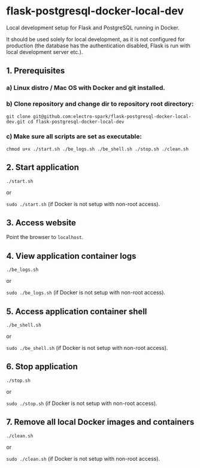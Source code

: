 # flask-postgresql-docker-local-dev
Local development setup for Flask and PostgreSQL running in Docker.

It should be used solely for local development, as it is not configured for production (the database has the authentication disabled, Flask is run with local development server etc.).

## 1. Prerequisites
### a) Linux distro / Mac OS with Docker and git installed.

### b) Clone repository and change dir to repository root directory:

``
git clone git@github.com:electro-spark/flask-postgresql-docker-local-dev.git
cd flask-postgresql-docker-local-dev
``

### c) Make sure all scripts are set as executable:

``
chmod u+x ./start.sh ./be_logs.sh ./be_shell.sh ./stop.sh ./clean.sh
``

## 2. Start application
``
./start.sh
``

or

``
sudo ./start.sh
``
(if Docker is not setup with non-root access).

## 3. Access website
Point the browser to `localhost`.

## 4. View application container logs
``
./be_logs.sh
``

or

``
sudo ./be_logs.sh
``
(if Docker is not setup with non-root access).

## 5. Access application container shell
``
./be_shell.sh
``

or

``
sudo ./be_shell.sh
``
(if Docker is not setup with non-root access).

## 6. Stop application
``
./stop.sh
``

or

``
sudo ./stop.sh
``
(if Docker is not setup with non-root access).

## 7. Remove all local Docker images and containers
``
./clean.sh
``

or

``
sudo ./clean.sh
``
(if Docker is not setup with non-root access).

